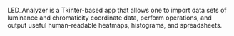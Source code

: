 LED_Analyzer is a Tkinter-based app that allows one to import data sets of luminance and 
chromaticity coordinate data, perform operations, and output useful human-readable
heatmaps, histograms, and spreadsheets.